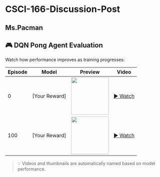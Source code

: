 # CSCI-166-Discussion-Post

## Ms.Pacman

## 🎮 DQN Pong Agent Evaluation

Watch how performance improves as training progresses:

| Episode | Model | Preview | Video |
|---------|--------|---------|--------|
| 0       | [Your Reward]  | <img src="docs/thumb_0.png" width="120"/> | <a href="https://everestso.github.io/summer25/videos/rl-video-episode-0.mp4" target="_blank">▶ Watch</a> |
| 100     | [Your Reward]  | <img src="docs/thumb_100.png" width="120"/> | <a href="https://everestso.github.io/summer25/videos/rl-video-episode-100.mp4" target="_blank">▶ Watch</a> |


> 💡 Videos and thumbnails are automatically named based on model performance.
